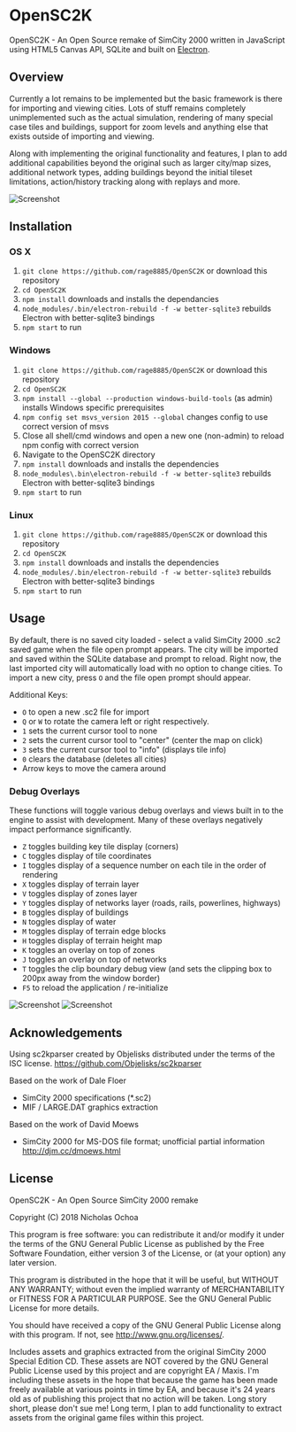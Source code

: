 # OpenSC2K
OpenSC2K - An Open Source remake of SimCity 2000 written in JavaScript using HTML5 Canvas API, SQLite and built on [Electron](https://github.com/atom/electron).

## Overview
Currently a lot remains to be implemented but the basic framework is there for importing and viewing cities. Lots of stuff remains completely unimplemented such as the actual simulation, rendering of many special case tiles and buildings, support for zoom levels and anything else that exists outside of importing and viewing.

Along with implementing the original functionality and features, I plan to add additional capabilities beyond the original such as larger city/map sizes, additional network types, adding buildings beyond the initial tileset limitations, action/history tracking along with replays and more.

![Screenshot](/screenshots/1.png)

## Installation

### OS X
1. `git clone https://github.com/rage8885/OpenSC2K` or download this repository
1. `cd OpenSC2K`
1. `npm install` downloads and installs the dependancies
1. `node_modules/.bin/electron-rebuild -f -w better-sqlite3` rebuilds Electron with better-sqlite3 bindings
1. `npm start` to run

### Windows
1. `git clone https://github.com/rage8885/OpenSC2K` or download this repository
1. `cd OpenSC2K`
1. `npm install --global --production windows-build-tools` (as admin) installs Windows specific prerequisites
1. `npm config set msvs_version 2015 --global` changes config to use correct version of msvs
1. Close all shell/cmd windows and open a new one (non-admin) to reload npm config with correct version
1. Navigate to the OpenSC2K directory
1. `npm install` downloads and installs the dependencies
1. `node_modules\.bin\electron-rebuild -f -w better-sqlite3` rebuilds Electron with better-sqlite3 bindings
1. `npm start` to run

### Linux
1. `git clone https://github.com/rage8885/OpenSC2K` or download this repository
1. `cd OpenSC2K`
1. `npm install` downloads and installs the dependencies
1. `node_modules/.bin/electron-rebuild -f -w better-sqlite3` rebuilds Electron with better-sqlite3 bindings
1. `npm start` to run

## Usage
By default, there is no saved city loaded - select a valid SimCity 2000 .sc2 saved game when the file open prompt appears. The city will be imported and saved within the SQLite database and prompt to reload. Right now, the last imported city will automatically load with no option to change cities. To import a new city, press `O` and the file open prompt should appear.

Additional Keys:
 - `O` to open a new .sc2 file for import
 - `Q` or `W` to rotate the camera left or right respectively.
 - `1` sets the current cursor tool to none
 - `2` sets the current cursor tool to "center" (center the map on click)
 - `3` sets the current cursor tool to "info" (displays tile info)
 - `0` clears the database (deletes all cities)
 - Arrow keys to move the camera around

### Debug Overlays
These functions will toggle various debug overlays and views built in to the engine to assist with development. Many of these overlays negatively impact performance significantly.

 - `Z` toggles building key tile display (corners)
 - `C` toggles display of tile coordinates
 - `I` toggles display of a sequence number on each tile in the order of rendering
 - `X` toggles display of terrain layer
 - `V` toggles display of zones layer
 - `Y` toggles display of networks layer (roads, rails, powerlines, highways)
 - `B` toggles display of buildings
 - `N` toggles display of water
 - `M` toggles display of terrain edge blocks
 - `H` toggles display of terrain height map
 - `K` toggles an overlay on top of zones
 - `J` toggles an overlay on top of networks
 - `T` toggles the clip boundary debug view (and sets the clipping box to 200px away from the window border)
 - `F5` to reload the application / re-initialize

![Screenshot](/screenshots/2.png)
![Screenshot](/screenshots/3.png)

## Acknowledgements
Using sc2kparser created by Objelisks distributed under the terms of the ISC license.
<https://github.com/Objelisks/sc2kparser>

Based on the work of Dale Floer
 - SimCity 2000 specifications (*.sc2)
 - MIF / LARGE.DAT graphics extraction

Based on the work of David Moews
 - SimCity 2000 for MS-DOS file format; unofficial partial information <http://djm.cc/dmoews.html>

## License
OpenSC2K - An Open Source SimCity 2000 remake

Copyright (C) 2018 Nicholas Ochoa

This program is free software: you can redistribute it and/or modify
it under the terms of the GNU General Public License as published by
the Free Software Foundation, either version 3 of the License, or
(at your option) any later version.

This program is distributed in the hope that it will be useful,
but WITHOUT ANY WARRANTY; without even the implied warranty of
MERCHANTABILITY or FITNESS FOR A PARTICULAR PURPOSE.  See the
GNU General Public License for more details.

You should have received a copy of the GNU General Public License
along with this program.  If not, see <http://www.gnu.org/licenses/>.

Includes assets and graphics extracted from the original SimCity 2000 Special Edition CD. These assets are NOT covered by the GNU General Public License used by this project and are copyright EA / Maxis. I'm including these assets in the hope that because the game has been made freely available at various points in time by EA, and because it's 24 years old as of publishing this project that no action will be taken. Long story short, please don't sue me! Long term, I plan to add functionality to extract assets from the original game files within this project.
